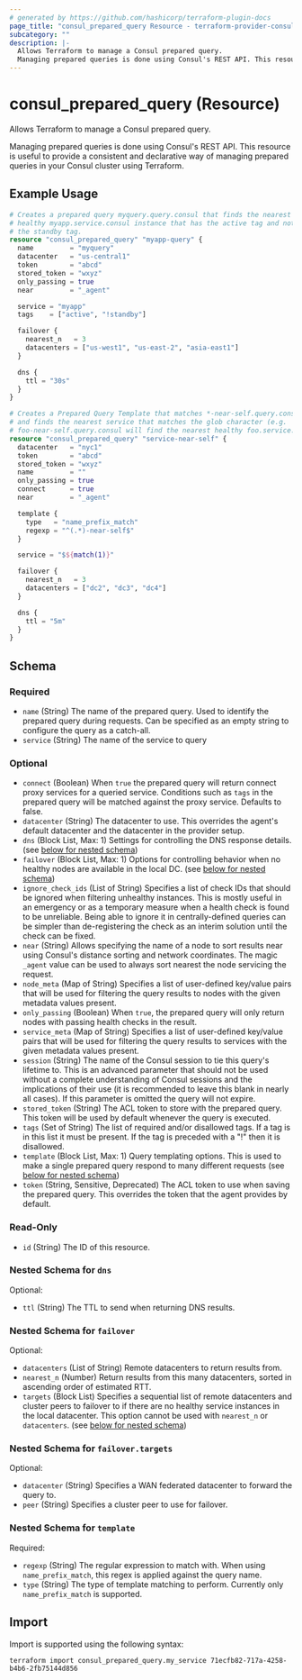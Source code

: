 ```yaml
---
# generated by https://github.com/hashicorp/terraform-plugin-docs
page_title: "consul_prepared_query Resource - terraform-provider-consul"
subcategory: ""
description: |-
  Allows Terraform to manage a Consul prepared query.
  Managing prepared queries is done using Consul's REST API. This resource is useful to provide a consistent and declarative way of managing prepared queries in your Consul cluster using Terraform.
---
```


# consul_prepared_query (Resource)

Allows Terraform to manage a Consul prepared query.

Managing prepared queries is done using Consul's REST API. This resource is useful to provide a consistent and declarative way of managing prepared queries in your Consul cluster using Terraform.

## Example Usage

```terraform
# Creates a prepared query myquery.query.consul that finds the nearest
# healthy myapp.service.consul instance that has the active tag and not
# the standby tag.
resource "consul_prepared_query" "myapp-query" {
  name         = "myquery"
  datacenter   = "us-central1"
  token        = "abcd"
  stored_token = "wxyz"
  only_passing = true
  near         = "_agent"

  service = "myapp"
  tags    = ["active", "!standby"]

  failover {
    nearest_n   = 3
    datacenters = ["us-west1", "us-east-2", "asia-east1"]
  }

  dns {
    ttl = "30s"
  }
}

# Creates a Prepared Query Template that matches *-near-self.query.consul
# and finds the nearest service that matches the glob character (e.g.
# foo-near-self.query.consul will find the nearest healthy foo.service.consul).
resource "consul_prepared_query" "service-near-self" {
  datacenter   = "nyc1"
  token        = "abcd"
  stored_token = "wxyz"
  name         = ""
  only_passing = true
  connect      = true
  near         = "_agent"

  template {
    type   = "name_prefix_match"
    regexp = "^(.*)-near-self$"
  }

  service = "$${match(1)}"

  failover {
    nearest_n   = 3
    datacenters = ["dc2", "dc3", "dc4"]
  }

  dns {
    ttl = "5m"
  }
}
```

<!-- schema generated by tfplugindocs -->
## Schema

### Required

- `name` (String) The name of the prepared query. Used to identify the prepared query during requests. Can be specified as an empty string to configure the query as a catch-all.
- `service` (String) The name of the service to query

### Optional

- `connect` (Boolean) When `true` the prepared query will return connect proxy services for a queried service.  Conditions such as `tags` in the prepared query will be matched against the proxy service. Defaults to false.
- `datacenter` (String) The datacenter to use. This overrides the agent's default datacenter and the datacenter in the provider setup.
- `dns` (Block List, Max: 1) Settings for controlling the DNS response details. (see [below for nested schema](#nestedblock--dns))
- `failover` (Block List, Max: 1) Options for controlling behavior when no healthy nodes are available in the local DC. (see [below for nested schema](#nestedblock--failover))
- `ignore_check_ids` (List of String) Specifies a list of check IDs that should be ignored when filtering unhealthy instances. This is mostly useful in an emergency or as a temporary measure when a health check is found to be unreliable. Being able to ignore it in centrally-defined queries can be simpler than de-registering the check as an interim solution until the check can be fixed.
- `near` (String) Allows specifying the name of a node to sort results near using Consul's distance sorting and network coordinates. The magic `_agent` value can be used to always sort nearest the node servicing the request.
- `node_meta` (Map of String) Specifies a list of user-defined key/value pairs that will be used for filtering the query results to nodes with the given metadata values present.
- `only_passing` (Boolean) When `true`, the prepared query will only return nodes with passing health checks in the result.
- `service_meta` (Map of String) Specifies a list of user-defined key/value pairs that will be used for filtering the query results to services with the given metadata values present.
- `session` (String) The name of the Consul session to tie this query's lifetime to.  This is an advanced parameter that should not be used without a complete understanding of Consul sessions and the implications of their use (it is recommended to leave this blank in nearly all cases).  If this parameter is omitted the query will not expire.
- `stored_token` (String) The ACL token to store with the prepared query. This token will be used by default whenever the query is executed.
- `tags` (Set of String) The list of required and/or disallowed tags.  If a tag is in this list it must be present.  If the tag is preceded with a "!" then it is disallowed.
- `template` (Block List, Max: 1) Query templating options. This is used to make a single prepared query respond to many different requests (see [below for nested schema](#nestedblock--template))
- `token` (String, Sensitive, Deprecated) The ACL token to use when saving the prepared query. This overrides the token that the agent provides by default.

### Read-Only

- `id` (String) The ID of this resource.

<a id="nestedblock--dns"></a>
### Nested Schema for `dns`

Optional:

- `ttl` (String) The TTL to send when returning DNS results.


<a id="nestedblock--failover"></a>
### Nested Schema for `failover`

Optional:

- `datacenters` (List of String) Remote datacenters to return results from.
- `nearest_n` (Number) Return results from this many datacenters, sorted in ascending order of estimated RTT.
- `targets` (Block List) Specifies a sequential list of remote datacenters and cluster peers to failover to if there are no healthy service instances in the local datacenter. This option cannot be used with `nearest_n` or `datacenters`. (see [below for nested schema](#nestedblock--failover--targets))

<a id="nestedblock--failover--targets"></a>
### Nested Schema for `failover.targets`

Optional:

- `datacenter` (String) Specifies a WAN federated datacenter to forward the query to.
- `peer` (String) Specifies a cluster peer to use for failover.



<a id="nestedblock--template"></a>
### Nested Schema for `template`

Required:

- `regexp` (String) The regular expression to match with. When using `name_prefix_match`, this regex is applied against the query name.
- `type` (String) The type of template matching to perform. Currently only `name_prefix_match` is supported.

## Import

Import is supported using the following syntax:

```shell
terraform import consul_prepared_query.my_service 71ecfb82-717a-4258-b4b6-2fb75144d856
```
